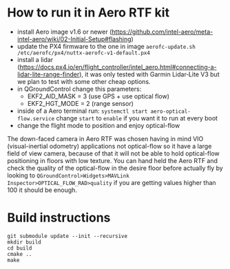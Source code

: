 # How to run it in Aero RTF kit

- install Aero image v1.6 or newer (https://github.com/intel-aero/meta-intel-aero/wiki/02-Initial-Setup#flashing)
- update the PX4 firmware to the one in image `aerofc-update.sh /etc/aerofc/px4/nuttx-aerofc-v1-default.px4`
- install a lidar (https://docs.px4.io/en/flight_controller/intel_aero.html#connecting-a-lidar-lite-range-finder), it was only tested with Garmin Lidar‑Lite V3 but we plan to test with some other cheap options.
- in QGroundControl change this parameters:
	- EKF2_AID_MASK = 3 (use GPS + use optical flow)
	- EKF2_HGT_MODE = 2 (range sensor)
- inside of a Aero terminal run: `systemctl start aero-optical-flow.service` change `start` to `enable` if you want it to run at every boot
- change the flight mode to position and enjoy optical-flow

The down-faced camera in Aero RTF was chosen having in mind VIO (visual-inertial odometry) applications not optical-flow so it have a large field of view camera, because of that it will not be able to hold optical-flow positioning in floors with low texture. You can hand held the Aero RTF and check the quality of the optical-flow in the desire floor before actually fly by looking to `QGroundControl>Widgets>MAVLink Inspector>OPTICAL_FLOW_RAD>quality` if you are getting values higher than 100 it should be enough.

# Build instructions

```
git submodule update --init --recursive
mkdir build
cd build
cmake ..
make
```
